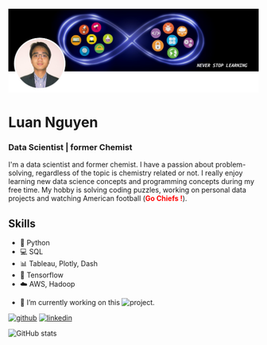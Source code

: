 ![Data Scientist | former Chemist](https://github.com/lnguyen7-ops/lnguyen7-ops/blob/main/Banner.png)

# Luan Nguyen
### Data Scientist | former Chemist

I'm a data scientist and former chemist. I have a passion about problem-solving, regardless of the topic is chemistry related or not. I really enjoy learning new data science concepts and programming concepts during my free time. My hobby is solving coding puzzles, working on personal data projects and watching American football (<span style="color:red;"><b>Go Chiefs !</b></span>).

## Skills
* :snake: Python
* :computer: SQL
* :bar_chart: Tableau, Plotly, Dash
* :twisted_rightwards_arrows: Tensorflow
* :cloud: AWS, Hadoop

- 🔭 I’m currently working on this ![project.](https://github.com/lnguyen7-ops/Improve_neighborhood_safety_by_predictive_patrolling) 

[<img src='https://cdn.jsdelivr.net/npm/simple-icons@3.0.1/icons/github.svg' alt='github' height='40'>](https://github.com/lnguyen7-ops)  [<img src='https://cdn.jsdelivr.net/npm/simple-icons@3.0.1/icons/linkedin.svg' alt='linkedin' height='40'>](https://www.linkedin.com/in/lnguyen7-nd/)  

![GitHub stats](https://github-readme-stats.vercel.app/api?username=lnguyen7-ops&show_icons=true)  
